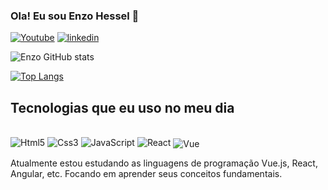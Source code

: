 
### Ola! Eu sou Enzo Hessel 🤚

[![Youtube](https://img.shields.io/badge/YouTube-FF0000?style=for-the-badge&logo=youtube&logoColor=white)](https://www.youtube.com/channel/UCy9fFeYmmOFCNgFHXLFPGVw)
[![linkedin](https://img.shields.io/badge/LinkedIn-0077B5?style=for-the-badge&logo=linkedin&logoColor=white)](https://www.linkedin.com/in/enzo-hessel-0740a7261/)

![Enzo GitHub stats](https://github-readme-stats.vercel.app/api?username=EnzoHessel&show_icons=true&theme=radical)

[![Top Langs](https://github-readme-stats.vercel.app/api/top-langs/?username=EnzoHessel)](https://github.com/EnzoHessel)


## Tecnologias que eu uso no meu dia

<div style="display: inline_block"><br>
    <img aling="center" alt="Html5" src="https://img.shields.io/badge/HTML5-E34F26?style=for-the-badge&logo=html5&logoColor=white" />
    <img aling="center" alt="Css3" src="https://img.shields.io/badge/CSS3-1572B6?style=for-the-badge&logo=css3&logoColor=white" />
    <img aling="center" alt="JavaScript" src="https://img.shields.io/badge/JavaScript-F7DF1E?style=for-the-badge&logo=javascript&logoColor=black" />
    <img aling="center" alt="React" src="https://img.shields.io/badge/React-20232A?style=for-the-badge&logo=react&logoColor=61DAFB">
    <img align="center" alt="Vue" src="https://img.shields.io/badge/Vue.js-35495E?style=for-the-badge&logo=vue.js&logoColor=4FC08D">
</div>


Atualmente estou estudando as linguagens de programação Vue.js, React, Angular, etc. Focando em aprender seus conceitos fundamentais.

